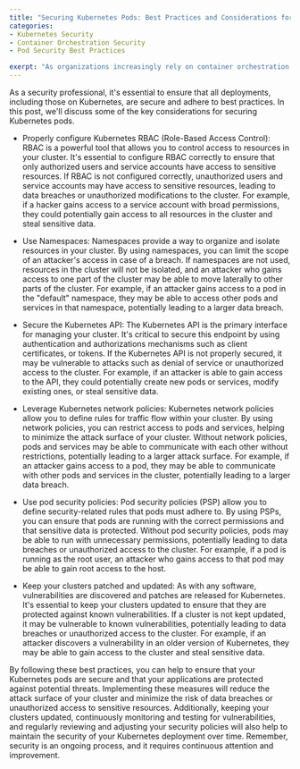 ```yaml
---
title: "Securing Kubernetes Pods: Best Practices and Considerations for a Safe Deployment"
categories:
- Kubernetes Security
- Container Orchestration Security
- Pod Security Best Practices

exerpt: "As organizations increasingly rely on container orchestration platforms like Kubernetes to manage their applications, ensuring the security of these deployments has become a top priority. In this post, we'll discuss the key considerations for securing Kubernetes pods and provide practical advice on implementing best practices to protect your applications and data. From properly configuring RBAC to leveraging network policies and keeping your clusters updated, we'll cover the essential steps to ensure the security of your Kubernetes deployment."
---
```


As a security professional, it's essential to ensure that all deployments, including those on Kubernetes, are secure and adhere to best practices. In this post, we'll discuss some of the key considerations for securing Kubernetes pods.

- Properly configure Kubernetes RBAC (Role-Based Access Control): RBAC is a powerful tool that allows you to control access to resources in your cluster. It's essential to configure RBAC correctly to ensure that only authorized users and service accounts have access to sensitive resources. If RBAC is not configured correctly, unauthorized users and service accounts may have access to sensitive resources, leading to data breaches or unauthorized modifications to the cluster. For example, if a hacker gains access to a service account with broad permissions, they could potentially gain access to all resources in the cluster and steal sensitive data.

- Use Namespaces: Namespaces provide a way to organize and isolate resources in your cluster. By using namespaces, you can limit the scope of an attacker's access in case of a breach. If namespaces are not used, resources in the cluster will not be isolated, and an attacker who gains access to one part of the cluster may be able to move laterally to other parts of the cluster. For example, if an attacker gains access to a pod in the "default" namespace, they may be able to access other pods and services in that namespace, potentially leading to a larger data breach.

- Secure the Kubernetes API: The Kubernetes API is the primary interface for managing your cluster. It's critical to secure this endpoint by using authentication and authorizations mechanisms such as client certificates, or tokens. If the Kubernetes API is not properly secured, it may be vulnerable to attacks such as denial of service or unauthorized access to the cluster. For example, if an attacker is able to gain access to the API, they could potentially create new pods or services, modify existing ones, or steal sensitive data.

- Leverage Kubernetes network policies: Kubernetes network policies allow you to define rules for traffic flow within your cluster. By using network policies, you can restrict access to pods and services, helping to minimize the attack surface of your cluster. Without network policies, pods and services may be able to communicate with each other without restrictions, potentially leading to a larger attack surface. For example, if an attacker gains access to a pod, they may be able to communicate with other pods and services in the cluster, potentially leading to a larger data breach.

- Use pod security policies: Pod security policies (PSP) allow you to define security-related rules that pods must adhere to. By using PSPs, you can ensure that pods are running with the correct permissions and that sensitive data is protected. Without pod security policies, pods may be able to run with unnecessary permissions, potentially leading to data breaches or unauthorized access to the cluster. For example, if a pod is running as the root user, an attacker who gains access to that pod may be able to gain root access to the host.

- Keep your clusters patched and updated: As with any software, vulnerabilities are discovered and patches are released for Kubernetes. It's essential to keep your clusters updated to ensure that they are protected against known vulnerabilities. If a cluster is not kept updated, it may be vulnerable to known vulnerabilities, potentially leading to data breaches or unauthorized access to the cluster. For example, if an attacker discovers a vulnerability in an older version of Kubernetes, they may be able to gain access to the cluster and steal sensitive data.

By following these best practices, you can help to ensure that your Kubernetes pods are secure and that your applications are protected against potential threats. Implementing these measures will reduce the attack surface of your cluster and minimize the risk of data breaches or unauthorized access to sensitive resources. Additionally, keeping your clusters updated, continuously monitoring and testing for vulnerabilities, and regularly reviewing and adjusting your security policies will also help to maintain the security of your Kubernetes deployment over time. Remember, security is an ongoing process, and it requires continuous attention and improvement.
